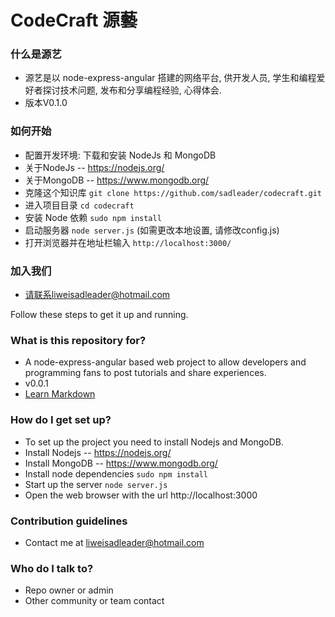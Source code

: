 # CodeCraft    源藝 #

### 什么是源艺 ###

* 源艺是以 node-express-angular 搭建的网络平台, 供开发人员, 学生和编程爱好者探讨技术问题, 发布和分享编程经验, 心得体会.
* 版本V0.1.0

### 如何开始 ###

* 配置开发环境: 下载和安装 NodeJs 和 MongoDB
* 关于NodeJs -- https://nodejs.org/
* 关于MongoDB -- https://www.mongodb.org/
* 克隆这个知识库 `git clone https://github.com/sadleader/codecraft.git`
* 进入项目目录 `cd codecraft`
* 安装 Node 依赖 `sudo npm install`
* 启动服务器 `node server.js` (如需更改本地设置, 请修改config.js)
* 打开浏览器并在地址栏输入 `http://localhost:3000/`

### 加入我们 ###
* 请联系liweisadleader@hotmail.com

Follow these steps to get it up and running.

### What is this repository for? ###

* A node-express-angular based web project to allow developers and programming fans to post tutorials and share experiences.
* v0.0.1
* [Learn Markdown](https://bitbucket.org/tutorials/markdowndemo)

### How do I get set up? ###

* To set up the project you need to install Nodejs and MongoDB.
* Install Nodejs -- https://nodejs.org/
* Install MongoDB -- https://www.mongodb.org/
* Install node dependencies `sudo npm install`
* Start up the server `node server.js`
* Open the web browser with the url http://localhost:3000

### Contribution guidelines ###

* Contact me at liweisadleader@hotmail.com

### Who do I talk to? ###

* Repo owner or admin
* Other community or team contact
